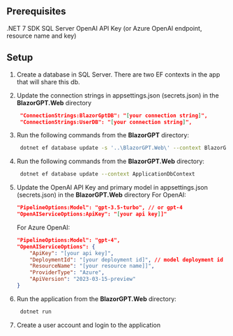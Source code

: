 
## Prerequisites
.NET 7 SDK
SQL Server 
OpenAI API Key (or Azure OpenAI endpoint, resource name and key)

## Setup
1. Create a database in SQL Server. There are two EF contexts in the app that will share this db.
2. Update the connection strings in appsettings.json (secrets.json) in the **BlazorGPT.Web** directory
   ```json
    "ConnectionStrings:BlazorGptDB": "[your connection string]",
    "ConnectionStrings:UserDB": "[your connection string]",
   ```



3. Run the following commands from the **BlazorGPT** directory:

   ```bash 
    dotnet ef database update -s '..\BlazorGPT.Web\' --context BlazorGptDBContext
   ```
   
4. Run the following commands from the **BlazorGPT.Web** directory:
   ```bash
    dotnet ef database update --context ApplicationDbContext
   ```
   

5. Update the OpenAI API Key and primary model in appsettings.json (secrets.json) in the **BlazorGPT.Web** directory
    For OpenAI:
    ```json
    "PipelineOptions:Model": "gpt-3.5-turbo", // or gpt-4
    "OpenAIServiceOptions:ApiKey": "[your api key]]"

    ```
    For Azure OpenAI:
    ```json
    "PipelineOptions:Model": "gpt-4",
    "OpenAIServiceOptions": {
        "ApiKey": "[your api key]",
        "DeploymentId": "[your deployment id]", // model deployment id
        "ResourceName": "[your resource name]]",
        "ProviderType": "Azure",
        "ApiVersion": "2023-03-15-preview"
    }
    ```

6. Run the application from the **BlazorGPT.Web** directory:
   ```bash
    dotnet run
   ```

7. Create a user account and login to the application
